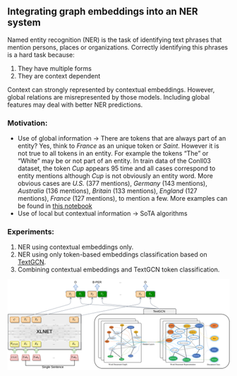 ## Integrating graph embeddings into an NER system

Named entity recognition (NER) is the task of identifying text phrases that mention persons, places or organizations. 
Correctly identifying this phrases is a hard task because:
1. They have multiple forms
2. They are context dependent

Context can strongly represented by contextual embeddings. However, global relations are misrepresented by those models. Including global features may deal with better NER predictions.


### Motivation:
- Use of global information -> There are tokens that are always part of an entity? Yes, think to *France* as an unique token or *Saint*. However it is not true to all tokens in an entity. For example the tokens “The” or “White” may be or not part of an entity. In train data of the Conll03 dataset, the token *Cup* appears 95 time and all cases correspond to entity mentions although *Cup* is not obviously an entity word. More obvious cases are *U.S.* (377 mentions), *Germany* (143 mentions), *Australia* (136 mentions), *Britain* (133 mentions), *England* (127 mentions), *France* (127 mentions), to mention a few. More examples can be found in [this notebook](https://colab.research.google.com/drive/1IEvRO8ETDFnbLImDLyHlftu9BhlND5uc?usp=sharing)
- Use of local but contextual information -> SoTA algorithms

### Experiments:
1. NER using contextual embeddings only.
2. NER using only token-based embeddings classification based on [TextGCN](https://github.com/yao8839836/text_gcn).
3. Combining contextual embeddings and TextGCN token classification.

![Architecture](../images/XLNetTextGCN.png)

